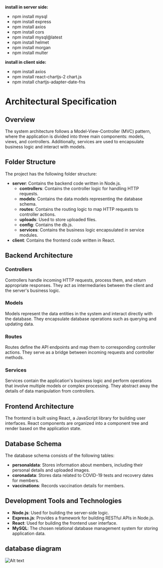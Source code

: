 **install in server side:**
- npm install mysql
- npm install express
- npm install axios
- npm install cors
- npm install mysql@latest
- npm install helmet
- npm install morgan
- npm install multer

**install in client side:**
- npm install axios
- npm install react-chartjs-2 chart.js
- npm install chartjs-adapter-date-fns


# Architectural Specification

## Overview

The system architecture follows a Model-View-Controller (MVC) pattern, where the application is divided into three main components: models, views, and controllers. Additionally, services are used to encapsulate business logic and interact with models.

## Folder Structure

The project has the following folder structure:

- **server**: Contains the backend code written in Node.js.
  - **controllers**: Contains the controller logic for handling HTTP requests.
  - **models**: Contains the data models representing the database schema.
  - **routes**: Contains the routing logic to map HTTP requests to controller actions.
  - **uploads**: Used to store uploaded files.
  - **config**: Contains the db.js.
  - **services**: Contains the business logic encapsulated in service modules.
- **client**: Contains the frontend code written in React.


## Backend Architecture

### Controllers

Controllers handle incoming HTTP requests, process them, and return appropriate responses. They act as intermediaries between the client and the server's business logic.

### Models

Models represent the data entities in the system and interact directly with the database. They encapsulate database operations such as querying and updating data.

### Routes

Routes define the API endpoints and map them to corresponding controller actions. They serve as a bridge between incoming requests and controller methods.

### Services

Services contain the application's business logic and perform operations that involve multiple models or complex processing. They abstract away the details of data manipulation from controllers.

## Frontend Architecture

The frontend is built using React, a JavaScript library for building user interfaces. React components are organized into a component tree and render based on the application state.

## Database Schema

The database schema consists of the following tables:

- **personaldata**: Stores information about members, including their personal details and uploaded images.
- **coronadata**: Stores data related to COVID-19 tests and recovery dates for members.
- **vaccinations**: Records vaccination details for members.

## Development Tools and Technologies

- **Node.js**: Used for building the server-side logic.
- **Express.js**: Provides a framework for building RESTful APIs in Node.js.
- **React**: Used for building the frontend user interface.
- **MySQL**: The chosen relational database management system for storing application data.

## database diagram
![Alt text](/theReadMeImg.png "Optional title")




